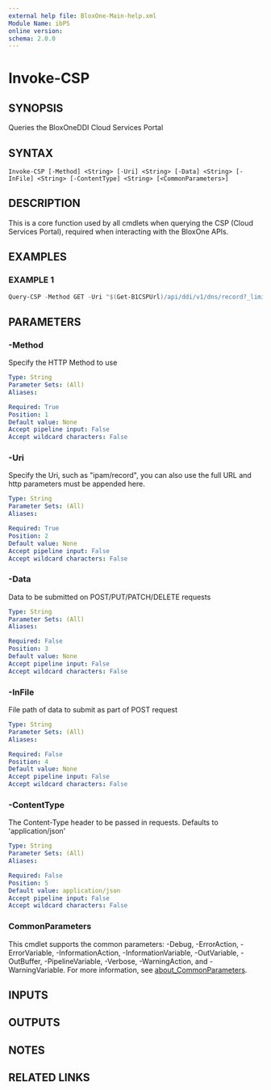```yaml
---
external help file: BloxOne-Main-help.xml
Module Name: ibPS
online version:
schema: 2.0.0
---
```


# Invoke-CSP

## SYNOPSIS
Queries the BloxOneDDI Cloud Services Portal

## SYNTAX

```
Invoke-CSP [-Method] <String> [-Uri] <String> [-Data] <String> [-InFile] <String> [-ContentType] <String> [<CommonParameters>]
```

## DESCRIPTION
This is a core function used by all cmdlets when querying the CSP (Cloud Services Portal), required when interacting with the BloxOne APIs.

## EXAMPLES

### EXAMPLE 1
```powershell
Query-CSP -Method GET -Uri "$(Get-B1CSPUrl)/api/ddi/v1/dns/record?_limit=10"
```

## PARAMETERS

### -Method
Specify the HTTP Method to use

```yaml
Type: String
Parameter Sets: (All)
Aliases:

Required: True
Position: 1
Default value: None
Accept pipeline input: False
Accept wildcard characters: False
```

### -Uri
Specify the Uri, such as "ipam/record", you can also use the full URL and http parameters must be appended here.

```yaml
Type: String
Parameter Sets: (All)
Aliases:

Required: True
Position: 2
Default value: None
Accept pipeline input: False
Accept wildcard characters: False
```

### -Data
Data to be submitted on POST/PUT/PATCH/DELETE requests

```yaml
Type: String
Parameter Sets: (All)
Aliases:

Required: False
Position: 3
Default value: None
Accept pipeline input: False
Accept wildcard characters: False
```

### -InFile
File path of data to submit as part of POST request

```yaml
Type: String
Parameter Sets: (All)
Aliases:

Required: False
Position: 4
Default value: None
Accept pipeline input: False
Accept wildcard characters: False
```

### -ContentType
The Content-Type header to be passed in requests. Defaults to 'application/json'

```yaml
Type: String
Parameter Sets: (All)
Aliases:

Required: False
Position: 5
Default value: application/json
Accept pipeline input: False
Accept wildcard characters: False
```

### CommonParameters
This cmdlet supports the common parameters: -Debug, -ErrorAction, -ErrorVariable, -InformationAction, -InformationVariable, -OutVariable, -OutBuffer, -PipelineVariable, -Verbose, -WarningAction, and -WarningVariable. For more information, see [about_CommonParameters](http://go.microsoft.com/fwlink/?LinkID=113216).

## INPUTS

## OUTPUTS

## NOTES

## RELATED LINKS
